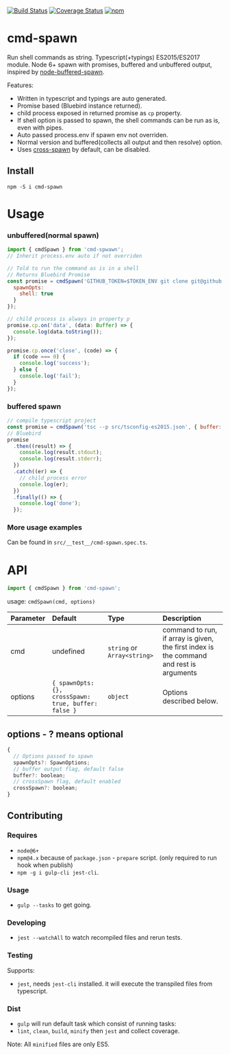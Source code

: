 [![Build Status](https://travis-ci.org/beckend/cmd-spawn.svg?branch=master)](https://travis-ci.org/beckend/cmd-spawn)
[![Coverage Status](https://coveralls.io/repos/github/beckend/cmd-spawn/badge.svg?branch=master)](https://coveralls.io/github/beckend/cmd-spawn?branch=master)
[![npm](https://img.shields.io/npm/v/cmd-spawn.svg??maxAge=2592000)](https://www.npmjs.com/package/cmd-spawn)

# cmd-spawn

Run shell commands as string. Typescript(+typings) ES2015/ES2017 module. Node 6+ spawn with promises, buffered and unbuffered output, inspired by [node-buffered-spawn](https://github.com/IndigoUnited/node-buffered-spawn).

Features:
- Written in typescript and typings are auto generated.
- Promise based (Bluebird instance returned).
- child process exposed in returned promise as `cp` property.
- If shell option is passed to spawn, the shell commands can be run as is, even with pipes.
- Auto passed process.env if spawn env not overriden.
- Normal version and buffered(collects all output and then resolve) option.
- Uses [cross-spawn](https://github.com/IndigoUnited/node-cross-spawn) by default, can be disabled.

## Install

`npm -S i cmd-spawn`


# Usage

### unbuffered(normal spawn)

```js
import { cmdSpawn } from 'cmd-spwawn';
// Inherit process.env auto if not overriden

// Told to run the command as is in a shell
// Returns Bluebird Promise
const promise = cmdSpawn('GITHUB_TOKEN=$TOKEN_ENV git clone git@github.com:beckend/cmd-spawn.git', {
  spawnOpts:
    shell: true
  }
});

// child process is always in property p
promise.cp.on('data', (data: Buffer) => {
  console.log(data.toString());
});

promise.cp.once('close', (code) => {
  if (code === 0) {
    console.log('success');
  } else {
    console.log('fail');
  }
});
```

### buffered spawn
```js
// compile typescript project
const promise = cmdSpawn('tsc --p src/tsconfig-es2015.json', { buffer: true });
// Bluebird
promise
  .then((result) => {
    console.log(result.stdout);
    console.log(result.stderr);
  })
  .catch((er) => {
    // child process error
    console.log(er);
  })
  .finally(() => {
    console.log('done');
  });
```

### More usage examples
Can be found in `src/__test__/cmd-spawn.spec.ts`.


# API

```js
import { cmdSpawn } from 'cmd-spawn';
```
usage: `cmdSpawn(cmd, options)`

| Parameter | Default | Type | Description |
|:---|:---|:---|:---|
| cmd | undefined | `string` or `Array<string>` | command to run, if array is given, the first index is the command and rest is arguments |
| options | `{ spawnOpts: {}, crossSpawn: true, buffer: false }` | `object` | Options described below. |

## options - ? means optional
```js
{
  // Options passed to spawn
  spawnOpts?: SpawnOptions;
  // buffer output flag, default false
  buffer?: boolean;
  // crossSpawn flag, default enabled
  crossSpawn?: boolean;
}
```

## Contributing

### Requires
- `node@6+`
- `npm@4.x` because of `package.json` - `prepare` script. (only required to run hook when publish)
- `npm -g i gulp-cli jest-cli`.

### Usage
- `gulp --tasks` to get going.

### Developing
- `jest --watchAll` to watch recompiled files and rerun tests.

### Testing
Supports:
- `jest`, needs `jest-cli` installed. it will execute the transpiled files from typescript.

### Dist
- `gulp` will run default task which consist of running tasks:
- `lint`, `clean`, `build`, `minify` then `jest` and collect coverage.

Note: All `minified` files are only ES5.
